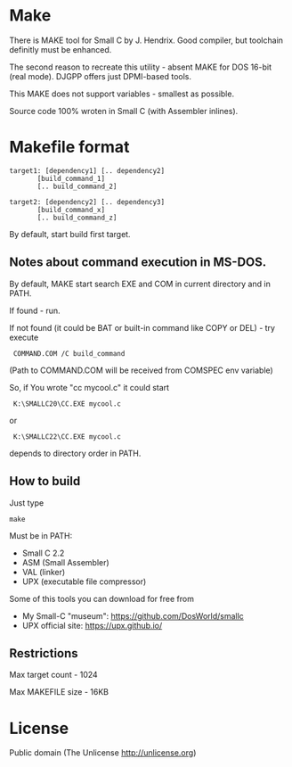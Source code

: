 # Make

There is MAKE tool for Small C by J. Hendrix.
Good compiler, but toolchain definitly must be enhanced.

The second reason to recreate this utility - absent
MAKE for DOS 16-bit (real mode). DJGPP offers just DPMI-based
tools.

This MAKE does not support variables - smallest as possible.

Source code 100% wroten in Small C (with Assembler inlines).

# Makefile format

    target1: [dependency1] [.. dependency2]
           [build_command_1]
           [.. build_command_2]

    target2: [dependency2] [.. dependency3]
           [build_command_x]
           [.. build_command_z]

By default, start build first target.

## Notes about command execution in MS-DOS.

By default, MAKE start search EXE and COM in current
directory and in PATH.

If found - run.

If not found (it could be BAT or built-in command like
COPY or DEL) - try execute

     COMMAND.COM /C build_command

(Path to COMMAND.COM will be received from COMSPEC env variable)


So, if You wrote "cc mycool.c" it could start

     K:\SMALLC20\CC.EXE mycool.c

or

     K:\SMALLC22\CC.EXE mycool.c

depends to directory order in PATH.

## How to build

Just type

    make

Must be in PATH:

* Small C 2.2
* ASM (Small Assembler)
* VAL (linker)
* UPX (executable file compressor)

Some of this tools you can download for free from

* My Small-C "museum": https://github.com/DosWorld/smallc
* UPX official site: https://upx.github.io/

## Restrictions

Max target count - 1024

Max MAKEFILE size - 16KB

# License

Public domain (The Unlicense http://unlicense.org)

